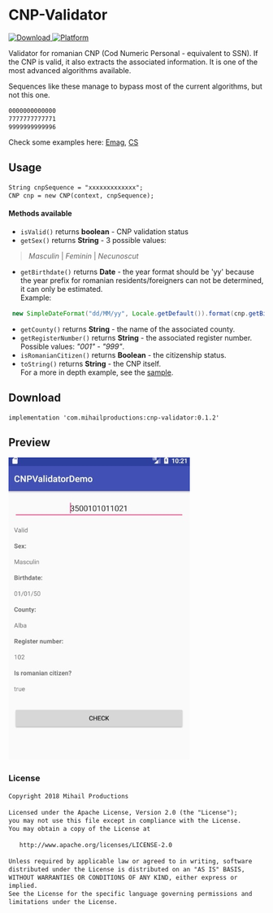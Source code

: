 # CNP-Validator
[ ![Download](https://api.bintray.com/packages/mihailproductions/maven/CNPValidator/images/download.svg) ](https://bintray.com/mihailproductions/maven/CNPValidator/_latestVersion)[![Platform](https://img.shields.io/badge/Platform-Android-green.svg)](https://developer.android.com)


Validator for romanian CNP (Cod Numeric Personal - equivalent to SSN).
If the CNP is valid, it also extracts the associated information.
It is one of the most advanced algorithms available.

Sequences like these manage to bypass most of the current algorithms, but not this one.
```
0000000000000
7777777777771
9999999999996
```
Check some examples here: [Emag](https://www.emag.ro/asigurari-rca), [CS](http://www.calculatoare-salarizare.ro/validator-cnp.php)

## Usage
```
String cnpSequence = "xxxxxxxxxxxxx";
CNP cnp = new CNP(context, cnpSequence);
```
#### Methods available
* `isValid()` returns **boolean** - CNP validation status
* `getSex()` returns **String** - 3 possible values: 
>*Masculin* | *Feminin* | *Necunoscut*
* `getBirthdate()` returns **Date** - the year format should be 'yy' because the year prefix for romanian residents/foreigners can not be determined, it can only be estimated.  
Example:
```java
 new SimpleDateFormat("dd/MM/yy", Locale.getDefault()).format(cnp.getBirthdate())
```
* `getCounty()` returns **String** - the name of the associated county.
* `getRegisterNumber()` returns **String** - the associated register number. Possible values: *"001"* - *"999"*.
* `isRomanianCitizen()` returns **Boolean** - the citizenship status.
* `toString()` returns **String** - the CNP itself.  
For a more in depth example, see the [sample](https://github.com/1Mihail/CNP-Validator/blob/master/sample/src/main/java/mihailproductions/com/cnpvalidatordemo/MainActivity.java).

## Download
```
implementation 'com.mihailproductions:cnp-validator:0.1.2'
```
## Preview
![Preview](https://raw.githubusercontent.com/1Mihail/CNP-Validator/master/preview.jpg)

### License
```
Copyright 2018 Mihail Productions

Licensed under the Apache License, Version 2.0 (the "License");
you may not use this file except in compliance with the License.
You may obtain a copy of the License at

   http://www.apache.org/licenses/LICENSE-2.0

Unless required by applicable law or agreed to in writing, software
distributed under the License is distributed on an "AS IS" BASIS,
WITHOUT WARRANTIES OR CONDITIONS OF ANY KIND, either express or implied.
See the License for the specific language governing permissions and
limitations under the License.
```
